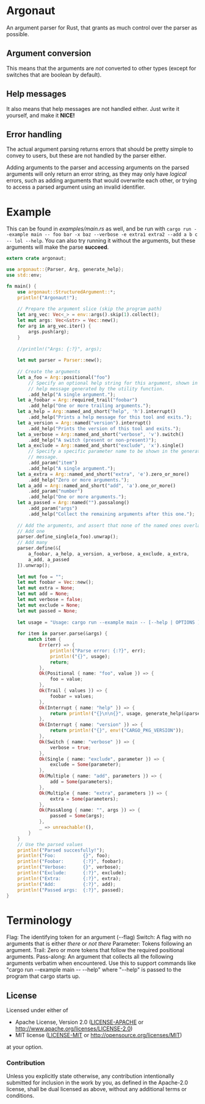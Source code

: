 # Argonaut
An argument parser for Rust, that grants as much control over the parser as possible.

## Argument conversion
This means that the arguments are *not* converted to other types (except for switches that are boolean by default).

## Help messages
It also means that help messages are not handled either. Just write it yourself, and make it **NICE!**

## Error handling
The actual argument parsing returns errors that should be pretty simple to convey to users, but these are not handled by the parser either.

Adding arguments to the parser and accessing arguments on the parsed arguments will only return an error string, as they may only have *logical* errors, such as adding arguments that would overwrite each other, or trying to access a parsed argument using an invalid identifier.

# Example
This can be found in *examples/main.rs* as well, and be run with 
```cargo run --example main -- foo bar -x baz --verbose -e extra1 extra2 --add a b c  -- lol --help```.
You can also try running it without the arguments, but these arguments will make the parse **succeed**.

```rust
extern crate argonaut;

use argonaut::{Parser, Arg, generate_help};
use std::env;

fn main() {
    use argonaut::StructuredArgument::*;
    println!("Argonaut!");
    
    // Prepare the argument slice (skip the program path)
    let arg_vec: Vec<_> = env::args().skip(1).collect();
    let mut args: Vec<&str> = Vec::new();
    for arg in arg_vec.iter() {
        args.push(arg);
    }
    
    //println!("Args: {:?}", args);
    
    let mut parser = Parser::new();
    
    // Create the arguments
    let a_foo = Arg::positional("foo")
        // Specify an optional help string for this argument, shown in the 
        // help message generated by the utility function.
        .add_help("A single argument.");
    let a_foobar = Arg::required_trail("foobar")
        .add_help("One or more trailing arguments.");
    let a_help = Arg::named_and_short("help", 'h').interrupt()
        .add_help("Prints a help message for this tool and exits.");
    let a_version = Arg::named("version").interrupt()
        .add_help("Prints the version of this tool and exits.");
    let a_verbose = Arg::named_and_short("verbose", 'v').switch()
        .add_help("A switch (present or non-present)");
    let a_exclude = Arg::named_and_short("exclude", 'x').single()
        // Specify a specific parameter name to be shown in the generated help
        // message.
        .add_param("item")
        .add_help("A single argument.");
    let a_extra = Arg::named_and_short("extra", 'e').zero_or_more()
        .add_help("Zero or more arguments.");
    let a_add = Arg::named_and_short("add", 'a').one_or_more()
        .add_param("number")
        .add_help("One or more arguments.");
    let a_passed = Arg::named("").passalong()
        .add_param("args")
        .add_help("Collect the remaining arguments after this one.");
    
    // Add the arguments, and assert that none of the named ones overlap
    // Add one
    parser.define_single(a_foo).unwrap();
    // Add many
    parser.define(&[
        a_foobar, a_help, a_version, a_verbose, a_exclude, a_extra, 
        a_add, a_passed
    ]).unwrap();
        
    let mut foo = "";
    let mut foobar = Vec::new();
    let mut extra = None;
    let mut add = None;
    let mut verbose = false;
    let mut exclude = None;
    let mut passed = None;
    
    let usage = "Usage: cargo run --example main -- [--help | OPTIONS ]";
    
    for item in parser.parse(&args) {
        match item {
            Err(err) => {
                println!("Parse error: {:?}", err);
                println!("{}", usage);
                return;
            },
            Ok(Positional { name: "foo", value }) => {
                foo = value;
            },
            Ok(Trail { values }) => {
                foobar = values;
            },
            Ok(Interrupt { name: "help" }) => {
                return println!("{}\n\n{}", usage, generate_help(&parser));
            },
            Ok(Interrupt { name: "version" }) => {
                return println!("{}", env!("CARGO_PKG_VERSION"));
            },
            Ok(Switch { name: "verbose" }) => {
                verbose = true;
            },
            Ok(Single { name: "exclude", parameter }) => {
                exclude = Some(parameter);
            },
            Ok(Multiple { name: "add", parameters }) => {
                add = Some(parameters);
            },
            Ok(Multiple { name: "extra", parameters }) => {
                extra = Some(parameters);
            },
            Ok(PassAlong { name: "", args }) => {
                passed = Some(args);
            },
            _ => unreachable!(),
        }
    }
    // Use the parsed values
    println!("Parsed succesfully!");
    println!("Foo:          {}", foo);
    println!("Foobar:       {:?}", foobar);
    println!("Verbose:      {}", verbose);
    println!("Exclude:      {:?}", exclude);
    println!("Extra:        {:?}", extra);
    println!("Add:          {:?}", add);
    println!("Passed args:  {:?}", passed);
}
```

# Terminology

Flag: The identifying token for an argument (--flag)
Switch: A flag with no arguments that is either *there* or *not there*
Parameter: Tokens following an argument.
Trail: Zero or more tokens that follow the required positional arguments.
Pass-along: An argument that collects all the following arguments verbatim when encountered. Use this to support commands like "cargo run --example main -- --help" where "--help" is passed to the program that cargo starts up.

## License

Licensed under either of

 * Apache License, Version 2.0 ([LICENSE-APACHE](LICENSE-APACHE) or http://www.apache.org/licenses/LICENSE-2.0)
 * MIT license ([LICENSE-MIT](LICENSE-MIT) or http://opensource.org/licenses/MIT)

at your option.

### Contribution

Unless you explicitly state otherwise, any contribution intentionally submitted
for inclusion in the work by you, as defined in the Apache-2.0 license, shall be dual licensed as above, without any
additional terms or conditions.